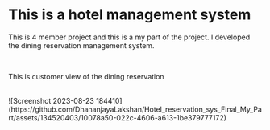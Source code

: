 <h1>This is a hotel management system</h1>
<p> This is 4 member project and this is a my part of the project. I developed the dining reservation management system.</p></br>
<p>This is customer view of the dining reservation </p></br>
![Screenshot 2023-08-23 184410](https://github.com/DhananjayaLakshan/Hotel_reservation_sys_Final_My_Part/assets/134520403/10078a50-022c-4606-a613-1be379777172)


